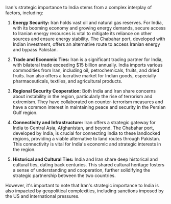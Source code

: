 Iran's strategic importance to India stems from a complex interplay of factors, including:

1. **Energy Security:** Iran holds vast oil and natural gas reserves. For India, with its booming economy and growing energy demands, secure access to Iranian energy resources is vital to mitigate its reliance on other sources and ensure energy stability. The Chabahar port, developed with Indian investment, offers an alternative route to access Iranian energy and bypass Pakistan.

2. **Trade and Economic Ties:** Iran is a significant trading partner for India, with bilateral trade exceeding $15 billion annually. India imports various commodities from Iran, including oil, petrochemicals, fruits, and dried fruits. Iran also offers a lucrative market for Indian goods, especially pharmaceuticals, textiles, and agricultural products.

3. **Regional Security Cooperation:** Both India and Iran share concerns about instability in the region, particularly the rise of terrorism and extremism. They have collaborated on counter-terrorism measures and have a common interest in maintaining peace and security in the Persian Gulf region.

4. **Connectivity and Infrastructure:** Iran offers a strategic gateway for India to Central Asia, Afghanistan, and beyond. The Chabahar port, developed by India, is crucial for connecting India to these landlocked regions, providing a viable alternative to land routes through Pakistan. This connectivity is vital for India's economic and strategic interests in the region.

5. **Historical and Cultural Ties:** India and Iran share deep historical and cultural ties, dating back centuries. This shared cultural heritage fosters a sense of understanding and cooperation, further solidifying the strategic partnership between the two countries. 

However, it's important to note that Iran's strategic importance to India is also impacted by geopolitical complexities, including sanctions imposed by the US and international pressures. 
